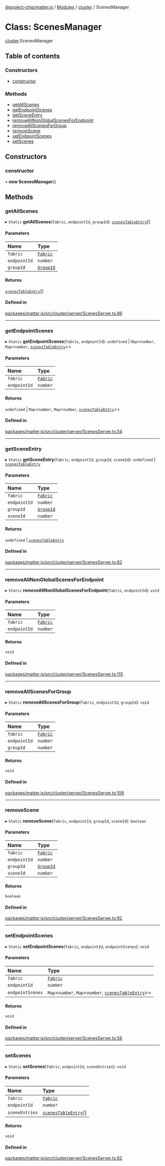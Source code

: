 [@project-chip/matter.js](../README.md) / [Modules](../modules.md) / [cluster](../modules/cluster.md) / ScenesManager

# Class: ScenesManager

[cluster](../modules/cluster.md).ScenesManager

## Table of contents

### Constructors

- [constructor](cluster.ScenesManager.md#constructor)

### Methods

- [getAllScenes](cluster.ScenesManager.md#getallscenes)
- [getEndpointScenes](cluster.ScenesManager.md#getendpointscenes)
- [getSceneEntry](cluster.ScenesManager.md#getsceneentry)
- [removeAllNonGlobalScenesForEndpoint](cluster.ScenesManager.md#removeallnonglobalscenesforendpoint)
- [removeAllScenesForGroup](cluster.ScenesManager.md#removeallscenesforgroup)
- [removeScene](cluster.ScenesManager.md#removescene)
- [setEndpointScenes](cluster.ScenesManager.md#setendpointscenes)
- [setScenes](cluster.ScenesManager.md#setscenes)

## Constructors

### constructor

• **new ScenesManager**()

## Methods

### getAllScenes

▸ `Static` **getAllScenes**(`fabric`, `endpointId`, `groupId`): [`scenesTableEntry`](../interfaces/index._internal_.scenesTableEntry.md)[]

#### Parameters

| Name | Type |
| :------ | :------ |
| `fabric` | [`Fabric`](fabric.Fabric.md) |
| `endpointId` | `number` |
| `groupId` | [`GroupId`](datatype.GroupId.md) |

#### Returns

[`scenesTableEntry`](../interfaces/index._internal_.scenesTableEntry.md)[]

#### Defined in

[packages/matter.js/src/cluster/server/ScenesServer.ts:86](https://github.com/project-chip/matter.js/blob/5bdbf8d/packages/matter.js/src/cluster/server/ScenesServer.ts#L86)

___

### getEndpointScenes

▸ `Static` **getEndpointScenes**(`fabric`, `endpointId`): `undefined` \| `Map`<`number`, `Map`<`number`, [`scenesTableEntry`](../interfaces/index._internal_.scenesTableEntry.md)\>\>

#### Parameters

| Name | Type |
| :------ | :------ |
| `fabric` | [`Fabric`](fabric.Fabric.md) |
| `endpointId` | `number` |

#### Returns

`undefined` \| `Map`<`number`, `Map`<`number`, [`scenesTableEntry`](../interfaces/index._internal_.scenesTableEntry.md)\>\>

#### Defined in

[packages/matter.js/src/cluster/server/ScenesServer.ts:54](https://github.com/project-chip/matter.js/blob/5bdbf8d/packages/matter.js/src/cluster/server/ScenesServer.ts#L54)

___

### getSceneEntry

▸ `Static` **getSceneEntry**(`fabric`, `endpointId`, `groupId`, `sceneId`): `undefined` \| [`scenesTableEntry`](../interfaces/index._internal_.scenesTableEntry.md)

#### Parameters

| Name | Type |
| :------ | :------ |
| `fabric` | [`Fabric`](fabric.Fabric.md) |
| `endpointId` | `number` |
| `groupId` | [`GroupId`](datatype.GroupId.md) |
| `sceneId` | `number` |

#### Returns

`undefined` \| [`scenesTableEntry`](../interfaces/index._internal_.scenesTableEntry.md)

#### Defined in

[packages/matter.js/src/cluster/server/ScenesServer.ts:82](https://github.com/project-chip/matter.js/blob/5bdbf8d/packages/matter.js/src/cluster/server/ScenesServer.ts#L82)

___

### removeAllNonGlobalScenesForEndpoint

▸ `Static` **removeAllNonGlobalScenesForEndpoint**(`fabric`, `endpointId`): `void`

#### Parameters

| Name | Type |
| :------ | :------ |
| `fabric` | [`Fabric`](fabric.Fabric.md) |
| `endpointId` | `number` |

#### Returns

`void`

#### Defined in

[packages/matter.js/src/cluster/server/ScenesServer.ts:115](https://github.com/project-chip/matter.js/blob/5bdbf8d/packages/matter.js/src/cluster/server/ScenesServer.ts#L115)

___

### removeAllScenesForGroup

▸ `Static` **removeAllScenesForGroup**(`fabric`, `endpointId`, `groupId`): `void`

#### Parameters

| Name | Type |
| :------ | :------ |
| `fabric` | [`Fabric`](fabric.Fabric.md) |
| `endpointId` | `number` |
| `groupId` | `number` |

#### Returns

`void`

#### Defined in

[packages/matter.js/src/cluster/server/ScenesServer.ts:106](https://github.com/project-chip/matter.js/blob/5bdbf8d/packages/matter.js/src/cluster/server/ScenesServer.ts#L106)

___

### removeScene

▸ `Static` **removeScene**(`fabric`, `endpointId`, `groupId`, `sceneId`): `boolean`

#### Parameters

| Name | Type |
| :------ | :------ |
| `fabric` | [`Fabric`](fabric.Fabric.md) |
| `endpointId` | `number` |
| `groupId` | [`GroupId`](datatype.GroupId.md) |
| `sceneId` | `number` |

#### Returns

`boolean`

#### Defined in

[packages/matter.js/src/cluster/server/ScenesServer.ts:92](https://github.com/project-chip/matter.js/blob/5bdbf8d/packages/matter.js/src/cluster/server/ScenesServer.ts#L92)

___

### setEndpointScenes

▸ `Static` **setEndpointScenes**(`fabric`, `endpointId`, `endpointScenes`): `void`

#### Parameters

| Name | Type |
| :------ | :------ |
| `fabric` | [`Fabric`](fabric.Fabric.md) |
| `endpointId` | `number` |
| `endpointScenes` | `Map`<`number`, `Map`<`number`, [`scenesTableEntry`](../interfaces/index._internal_.scenesTableEntry.md)\>\> |

#### Returns

`void`

#### Defined in

[packages/matter.js/src/cluster/server/ScenesServer.ts:58](https://github.com/project-chip/matter.js/blob/5bdbf8d/packages/matter.js/src/cluster/server/ScenesServer.ts#L58)

___

### setScenes

▸ `Static` **setScenes**(`fabric`, `endpointId`, `sceneEntries`): `void`

#### Parameters

| Name | Type |
| :------ | :------ |
| `fabric` | [`Fabric`](fabric.Fabric.md) |
| `endpointId` | `number` |
| `sceneEntries` | [`scenesTableEntry`](../interfaces/index._internal_.scenesTableEntry.md)[] |

#### Returns

`void`

#### Defined in

[packages/matter.js/src/cluster/server/ScenesServer.ts:62](https://github.com/project-chip/matter.js/blob/5bdbf8d/packages/matter.js/src/cluster/server/ScenesServer.ts#L62)
